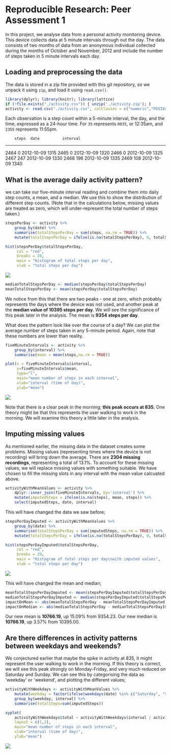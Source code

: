 # Reproducible Research: Peer Assessment 1

In this project, we analyse data from a personal activity monitoring device. This device collects data at 5 minute intervals through out the day. The data consists of two months of data from an anonymous individual collected during the months of October and November, 2012 and include the number of steps taken in 5 minute intervals each day.

## Loading and preprocessing the data

The data is stored in a zip file provided with this git repository, so we unpack it using `zip`, and load it using `read.csv()`.


```r
library(dplyr); library(knitr); library(lattice)
if (!file.exists("./activity.csv")) { unzip('./activity.zip'); }
activity <- read.csv("./activity.csv", colClasses = c("numeric","POSIXct","numeric"))  
```

Each observation is a step count within a 5-minute interval, the day, and the time, expressed as a 24-hour time. For `35` represents `0035`, or 12:35am, and `2355` represents 11:55pm.


        steps  date          interval
-----  ------  -----------  ---------
2464        0  2012-10-09        1315
2465        0  2012-10-09        1320
2466        0  2012-10-09        1325
2467      247  2012-10-09        1330
2468      196  2012-10-09        1335
2469      108  2012-10-09        1340

## What is the average daily activity pattern?

we can take our five-minute interval reading and combine them into daily step counts, a mean, and a median. We use this to show the distribution of different step counts. (Note that in the calculations below, missing values are treated as zero, which will under-represent the total number of steps taken.)


```r
stepsPerDay <- activity %>%
    group_by(date) %>%
    summarise(totalStepsPerDay = sum(steps, na.rm = TRUE)) %>%
    mutate(totalStepsPerDay = ifelse(is.na(totalStepsPerDay), 0, totalStepsPerDay))

hist(stepsPerDay$totalStepsPerDay, 
     col = "red", 
     breaks = 20, 
     main = "Histogram of total steps per day", 
     xlab = "total steps per day")
```

![](PA1_template_files/figure-html/unnamed-chunk-3-1.png)<!-- -->

```r
medianTotalStepsPerDay <- median(stepsPerDay$totalStepsPerDay)
meanTotalStepsPerDay <- mean(stepsPerDay$totalStepsPerDay)
```

We notice from this that there are two peaks - one at zero, which probably represents the days where the device was not used, and another peak at the **median value of 10395 steps per day**. We will see the significance of this peak later in the analysis. The mean is **9354 steps per day**. 

What does the pattern look like over the course of a day? We can plot the average number of steps taken in any 5-minute period. Again, note that these numbers are lower than reality. 


```r
fiveMinuteIntervals <- activity %>%
    group_by(interval) %>%
    summarise(mean = mean(steps,na.rm = TRUE))

plot(x = fiveMinuteIntervals$interval, 
     y=fiveMinuteIntervals$mean, 
     type="l", 
     main="mean number of steps in each interval", 
     xlab="interval (time of day)", 
     ylab="mean")
```

![](PA1_template_files/figure-html/unnamed-chunk-4-1.png)<!-- -->

Note that there is a clear peak in the morning; **this peak occurs at 835.** One theory might be that this represents the user walking to work in the morning. We will examine this theory a little later in the analysis.

## Imputing missing values

As mentioned earlier, the missing data in the dataset creates some problems. Missing values (representing times where the device is not recording) will bring down the average. There are **2304 missing recordings**, representing a total of 13.1%. To account for these missing values, we will replace missing values with something suitable. We have chosen to fill the missing slots in any interval with the mean value calcuated above.


```r
activityWithMeanValues <- activity %>% 
    dplyr::inner_join(fiveMinuteIntervals, by='interval') %>%
    mutate(imputedSteps = ifelse(is.na(steps), mean, steps)) %>%
    select(imputedSteps, date, interval)
```

This will have changed the data we saw before;


```r
stepsPerDayImputed <- activityWithMeanValues %>%
    group_by(date) %>%
    summarise(totalStepsPerDay = sum(imputedSteps, na.rm = TRUE)) %>%
    mutate(totalStepsPerDay = ifelse(is.na(totalStepsPerDay), 0, totalStepsPerDay))

hist(stepsPerDayImputed$totalStepsPerDay, 
     col = "red", 
     breaks = 20, 
     main = "Histogram of total steps per day\nwith imputed values", 
     xlab = "total steps per day")
```

![](PA1_template_files/figure-html/unnamed-chunk-6-1.png)<!-- -->

This will have changed the mean and median;


```r
meanTotalStepsPerDayImputed <- mean(stepsPerDayImputed$totalStepsPerDay)
medianTotalStepsPerDayImputed <- median(stepsPerDayImputed$totalStepsPerDay)
impactOnMean <- abs(meanTotalStepsPerDay - meanTotalStepsPerDayImputed) / meanTotalStepsPerDay
impactOnMedian <- abs(medianTotalStepsPerDay - medianTotalStepsPerDayImputed) / medianTotalStepsPerDay
```

Our new mean is **10766.19**, up 15.09% from 9354.23. Our new median is **10766.19**, up 3.57% from 10395.00.

## Are there differences in activity patterns between weekdays and weekends?

We conjectured earlier that maybe the spike in activity at 835, it might represent the user walking to work in the morning. If this theory is correct, we will see this peak strongly on Monday-Friday, and very much reduced on Saturday and Sunday. We can see this by categorising the data as 'weekday' or 'weekend', and plotting the different values;


```r
activityWithWeekdays <- activityWithMeanValues %>% 
    mutate(weekday = factor(ifelse(weekdays(date) %in% c("Saturday", "Sunday"), "weekend", "weekday"))) %>%
    group_by(weekday, interval) %>% 
    summarise(totalSteps=sum(imputedSteps))

xyplot(
    activityWithWeekdays$total ~ activityWithWeekdays$interval | activityWithWeekdays$weekday, type="l", 
    layout = c(1,2),    
    main="mean number of steps in each interval", 
    xlab="interval (time of day)", 
    ylab="mean")
```

![](PA1_template_files/figure-html/unnamed-chunk-8-1.png)<!-- -->
